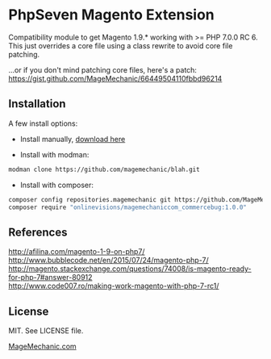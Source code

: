 PhpSeven Magento Extension
===

Compatibility module to get Magento 1.9.* working with >= PHP 7.0.0 RC 6.  
This just overrides a core file using a class rewrite to avoid core file patching.  

...or if you don't mind patching core files, here's a patch:   
https://gist.github.com/MageMechanic/66449504110fbbd96214  

Installation
---

A few install options:

* Install manually, [download here](https://github.com/MageMechanic/MageMechanic_PhpSeven/archive/master.zip)

* Install with modman: 
```bash
modman clone https://github.com/magemechanic/blah.git
```
* Install with composer:
```bash
composer config repositories.magemechanic git https://github.com/MageMechanic/MageMechanic_PhpSeven.git
composer require "onlinevisions/magemechaniccom_commercebug:1.0.0"
```

References
---
http://afilina.com/magento-1-9-on-php7/  
http://www.bubblecode.net/en/2015/07/24/magento-php-7/  
http://magento.stackexchange.com/questions/74008/is-magento-ready-for-php-7#answer-80912  
http://www.code007.ro/making-work-magento-with-php-7-rc1/  

License
---
MIT. See LICENSE file.


[MageMechanic.com](http://www.magemechanic.com/)
